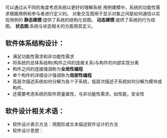 可以通过从不同的角度考虑系统以更好的理解系统
用例建模中，系统的功能性需求根据用例和参与者进行定义的。
对象交互图用于显示对象之间是如何通信以实现用例的
**静态建模**:提供了系统的结构化视图。
**动态建模**:提供了系统的行为视图。
**状态图**:系统与状态相关的方面用其定义。


## 软件体系结构设计：
- 满足功能性需求和非功能性需求
- 将系统的总体系结构(构件之间的连接关系)与构件的内部实现分离
- 构件之间的连接强调称为**全局性编程**
- 单个构件的详细设计强调称为**局部性编程**
- 高层次描述系统如何分解为各个子系统，低层次描述子系统如何分解为模块或构件。
- 还需要考虑系统的软件质量属性，与非功能性需求，如性能，安全性

## 软件设计相关术语：
- 软件设计表示方法：用图形或文本描述软件设计的方法
- 软件设计思想：